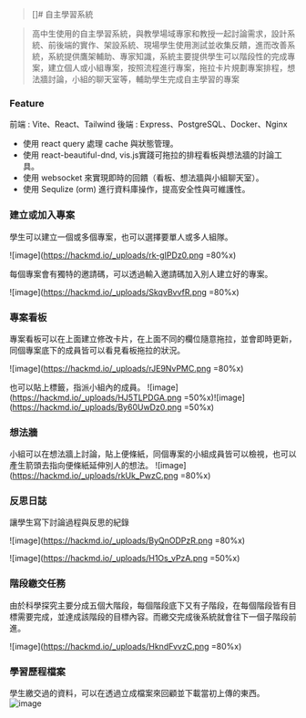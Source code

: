 > []# 自主學習系統

> 高中生使用的自主學習系統，與教學場域專家和教授一起討論需求，設計系統、前後端的實作、架設系統、現場學生使用測試並收集反饋，進而改善系統，系統提供鷹架輔助、專家知識，系統主要提供學生可以階段性的完成專案，建立個人或小組專案，按照流程進行專案，拖拉卡片規劃專案排程，想法牆討論，小組的聊天室等，輔助學生完成自主學習的專案

### Feature
前端 : Vite、React、Tailwind
後端 : Express、PostgreSQL、Docker、Nginx

* 使用 react query 處理 cache 與狀態管理。
* 使用 react-beautiful-dnd, vis.js實踐可拖拉的排程看板與想法牆的討論工具。
* 使用 websocket 來實現即時的回饋（看板、想法牆與小組聊天室）。
* 使用 Sequlize (orm) 進行資料庫操作，提高安全性與可維護性。

### 建立或加入專案
學生可以建立一個或多個專案，也可以選擇要單人或多人組隊。

![image](https://hackmd.io/_uploads/rk-gIPDz0.png =80%x)

每個專案會有獨特的邀請碼，可以透過輸入邀請碼加入別人建立好的專案。

![image](https://hackmd.io/_uploads/SkqvBvvfR.png =80%x)


### 專案看板
專案看板可以在上面建立修改卡片，在上面不同的欄位隨意拖拉，並會即時更新，同個專案底下的成員皆可以看見看板拖拉的狀況。

![image](https://hackmd.io/_uploads/rJE9NvPMC.png =80%x)

也可以貼上標籤，指派小組內的成員。
![image](https://hackmd.io/_uploads/HJ5TLPDGA.png =50%x)![image](https://hackmd.io/_uploads/By60UwDz0.png =50%x)

### 想法牆
小組可以在想法牆上討論，貼上便條紙，同個專案的小組成員皆可以檢視，也可以產生箭頭去指向便條紙延伸別人的想法。
![image](https://hackmd.io/_uploads/rkUk_PwzC.png =80%x)

### 反思日誌
讓學生寫下討論過程與反思的紀錄

![image](https://hackmd.io/_uploads/ByQnODPzR.png =80%x)

![image](https://hackmd.io/_uploads/H1Os_vPzA.png =50%x)

### 階段繳交任務
由於科學探究主要分成五個大階段，每個階段底下又有子階段，在每個階段皆有目標需要完成，並達成該階段的目標內容。而繳交完成後系統就會往下一個子階段前進。

![image](https://hackmd.io/_uploads/HkndFvvzC.png =80%x)

### 學習歷程檔案
學生繳交過的資料，可以在透過立成檔案來回顧並下載當初上傳的東西。
![image](https://hackmd.io/_uploads/B16hKvvzR.png)